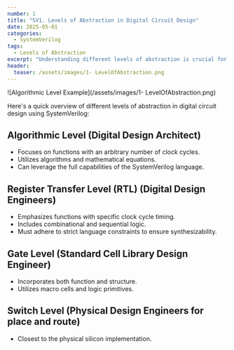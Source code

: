 ```yaml
---
number: 1
title: "SV1. Levels of Abstraction in Digital Circuit Design"
date: 2025-05-01
categories:
  - SystemVerilog
tags:
  - Levels of Abstraction
excerpt: "Understanding different levels of abstraction is crucial for effective digital circuit design. Learn about algorithmic, RTL, gate, and switch levels in SystemVerilog design methodology."
header:
  teaser: /assets/images/1- LevelOfAbstraction.png
---
```



![Algorithmic Level Example](/assets/images/1- LevelOfAbstraction.png)

Here's a quick overview of different levels of abstraction in digital circuit design using SystemVerilog:

## Algorithmic Level (Digital Design Architect)
- Focuses on functions with an arbitrary number of clock cycles.
- Utilizes algorithms and mathematical equations.
- Can leverage the full capabilities of the SystemVerilog language.

## Register Transfer Level (RTL) (Digital Design Engineers)
- Emphasizes functions with specific clock cycle timing.
- Includes combinational and sequential logic.
- Must adhere to strict language constraints to ensure synthesizability.

## Gate Level (Standard Cell Library Design Engineer)
- Incorporates both function and structure.
- Utilizes macro cells and logic primitives.

## Switch Level (Physical Design Engineers for place and route)
- Closest to the physical silicon implementation.


